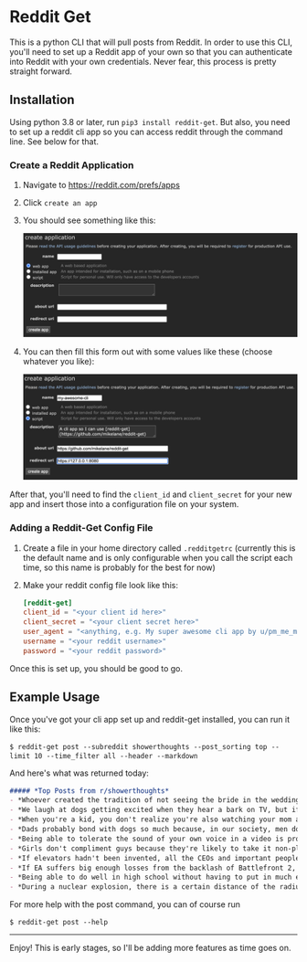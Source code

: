 # Reddit Get

This is a python CLI that will pull posts from Reddit. In order to use this CLI, you'll need to set up a 
Reddit app of your own so that you can authenticate into Reddit with your own credentials. Never fear, 
this process is pretty straight forward.

## Installation

Using python 3.8 or later, run `pip3 install reddit-get`. But also, you need to set up a reddit cli app so 
you can access reddit through the command line. See below for that.

### Create a Reddit Application

1. Navigate to https://reddit.com/prefs/apps
1. Click `create an app`
1. You should see something like this:

    ![create an app form](assets/create_an_app_form.png)

1. You can then fill this form out with some values like these (choose whatever you like):

    ![create an app form filled](assets/create_an_app_form_filled.png)

After that, you'll need to find the `client_id` and `client_secret` for your new app and insert those into 
a configuration file on your system.

### Adding a Reddit-Get Config File

1. Create a file in your home directory called `.redditgetrc` (currently this is the default name and is 
   only configurable when you call the script each time, so this name is probably for the best for now)
1. Make your reddit config file look like this:

    ```toml
   [reddit-get]
   client_id = "<your client id here>"
   client_secret = "<your client secret here>"
   user_agent = "<anything, e.g. My super awesome cli app by u/pm_me_myour_apps>" 
   username = "<your reddit username>"
   password = "<your reddit password>"
   ```

Once this is set up, you should be good to go. 

## Example Usage

Once you've got your cli app set up and reddit-get installed, you can run it like this:

```shell
$ reddit-get post --subreddit showerthoughts --post_sorting top --limit 10 --time_filter all --header --markdown
```
And here's what was returned today:

```markdown
##### *Top Posts from r/showerthoughts*
- *Whoever created the tradition of not seeing the bride in the wedding dress beforehand saved countless husbands everywhere from hours of dress shopping and will forever be a hero to all men.*
- *We laugh at dogs getting excited when they hear a bark on TV, but if TV was a nonstop stream of unintelligible noises and then someone suddenly spoke to you in your language, you'd be pretty fucking startled too.*
- *When you're a kid, you don't realize you're also watching your mom and dad grow up.*
- *Dads probably bond with dogs so much because, in our society, men don’t get shown a lot of affection but dogs give tons of affection regardless*
- *Being able to tolerate the sound of your own voice in a video is probably the highest form of self acceptance.*
- *Girls don't compliment guys because they're likely to take it non-platonically, guys take it non-platonically because it happens so infrequently they don't know how to handle it*
- *If elevators hadn't been invented, all the CEOs and important people would have their offices on the first floor as a sign of status.*
- *If EA suffers big enough losses from the backlash of Battlefront 2, and it all started because some guy couldn't unlock Vader, this will be the second time Anakin brought balance to something.*
- *Being able to do well in high school without having to put in much effort is actually a big disadvantage later in life.*
- *During a nuclear explosion, there is a certain distance of the radius where all the frozen supermarket pizzas are cooked to perfection.*
```

For more help with the post command, you can of course run

```shell
$ reddit-get post --help
```

---

Enjoy! This is early stages, so I'll be adding more features as time goes on.
